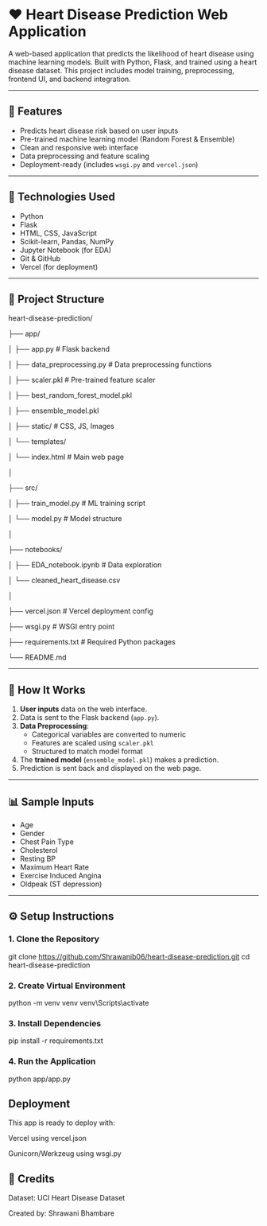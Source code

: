 # ❤️ Heart Disease Prediction Web Application

A web-based application that predicts the likelihood of heart disease using machine learning models. Built with Python, Flask, and trained using a heart disease dataset. This project includes model training, preprocessing, frontend UI, and backend integration.

---

## 🚀 Features

- Predicts heart disease risk based on user inputs
- Pre-trained machine learning model (Random Forest & Ensemble)
- Clean and responsive web interface
- Data preprocessing and feature scaling
- Deployment-ready (includes `wsgi.py` and `vercel.json`)

---

## 🧠 Technologies Used

- Python
- Flask
- HTML, CSS, JavaScript
- Scikit-learn, Pandas, NumPy
- Jupyter Notebook (for EDA)
- Git & GitHub
- Vercel (for deployment)

---

## 📂 Project Structure

heart-disease-prediction/

├── app/

│ ├── app.py # Flask backend

│ ├── data_preprocessing.py # Data preprocessing functions

│ ├── scaler.pkl # Pre-trained feature scaler

│ ├── best_random_forest_model.pkl

│ ├── ensemble_model.pkl

│ ├── static/ # CSS, JS, Images

│ └── templates/

│ └── index.html # Main web page

│

├── src/

│ ├── train_model.py # ML training script

│ └── model.py # Model structure

│

├── notebooks/

│ ├── EDA_notebook.ipynb # Data exploration

│ └── cleaned_heart_disease.csv

│

├── vercel.json # Vercel deployment config

├── wsgi.py # WSGI entry point

├── requirements.txt # Required Python packages

└── README.md


---

## 🧪 How It Works

1. **User inputs** data on the web interface.
2. Data is sent to the Flask backend (`app.py`).
3. **Data Preprocessing**:
   - Categorical variables are converted to numeric
   - Features are scaled using `scaler.pkl`
   - Structured to match model format
4. The **trained model** (`ensemble_model.pkl`) makes a prediction.
5. Prediction is sent back and displayed on the web page.

---

## 📊 Sample Inputs

- Age
- Gender
- Chest Pain Type
- Cholesterol
- Resting BP
- Maximum Heart Rate
- Exercise Induced Angina
- Oldpeak (ST depression)

---

## ⚙️ Setup Instructions

### 1. Clone the Repository

git clone https://github.com/Shrawanib06/heart-disease-prediction.git
cd heart-disease-prediction

### 2. Create Virtual Environment

python -m venv venv
venv\Scripts\activate

### 3. Install Dependencies

pip install -r requirements.txt

### 4. Run the Application

python app/app.py

## Deployment

This app is ready to deploy with:

Vercel using vercel.json

Gunicorn/Werkzeug using wsgi.py

## 📌 Credits
Dataset: UCI Heart Disease Dataset

Created by: Shrawani Bhambare
